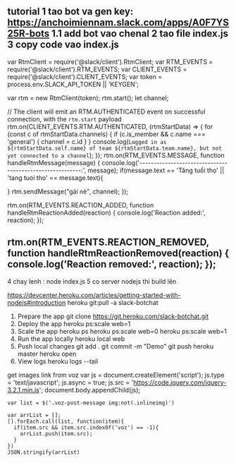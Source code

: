 tutorial
1 tao bot va gen key: https://anchoimiennam.slack.com/apps/A0F7YS25R-bots
1.1 add bot vao chenal
2 tao file index.js
3 copy code vao index.js
-------------------------------------------------------
var RtmClient = require('@slack/client').RtmClient;
var RTM_EVENTS = require('@slack/client').RTM_EVENTS;
var CLIENT_EVENTS = require('@slack/client').CLIENT_EVENTS;
var token = process.env.SLACK_API_TOKEN || 'KEYGEN';

var rtm = new RtmClient(token);
rtm.start();
let channel;

// The client will emit an RTM.AUTHENTICATED event on successful connection, with the `rtm.start` payload
rtm.on(CLIENT_EVENTS.RTM.AUTHENTICATED, (rtmStartData) => {
    for (const c of rtmStartData.channels) {
        if (c.is_member && c.name === 'general') { channel = c.id }
    }
    console.log(`Logged in as ${rtmStartData.self.name} of team ${rtmStartData.team.name}, but not yet connected to a channel`);
});
rtm.on(RTM_EVENTS.MESSAGE, function handleRtmMessage(message) {
  console.log('---------------------------------------------------------:', message);
  if(message.text == 'Tăng tuổi thọ' || 'tang tuoi tho' == message.text){
    
  }
  rtm.sendMessage("gái nè", channel);
});

rtm.on(RTM_EVENTS.REACTION_ADDED, function handleRtmReactionAdded(reaction) {
  console.log('Reaction added:', reaction);
});

rtm.on(RTM_EVENTS.REACTION_REMOVED, function handleRtmReactionRemoved(reaction) {
  console.log('Reaction removed:', reaction);
});
--------------------------------------------------------------------------------------------------------
4 chay lenh : node index.js
5 co server nodejs thi build lên

https://devcenter.heroku.com/articles/getting-started-with-nodejs#introduction
heroku git:pull -a slack-botchat
1. Prepare the app
git clone https://git.heroku.com/slack-botchat.git
2. Deploy the app
heroku ps:scale web=1
3. Scale the app
heroku ps
heroku ps:scale web=0
heroku ps:scale web=1
4. Run the app locally
heroku local web
5. Push local changes
git add .
git commit -m "Demo"
git push heroku master
heroku open
6. View logs
heroku logs --tail




get images link from voz
var js = document.createElement('script');
		js.type = 'text/javascript';
		js.async = true;
		js.src = 'https://code.jquery.com/jquery-3.2.1.min.js';
		document.body.appendChild(js);

    var list = $('.voz-post-message img:not(.inlineimg)')

    var arrList = [];
    [].forEach.call(list, function(item){
      if(item.src && item.src.indexOf('voz') == -1){
        arrList.push(item.src);
      }
    })
    JSON.stringify(arrList)